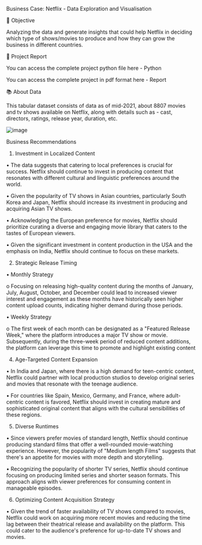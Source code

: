 Business Case: Netflix - Data Exploration and Visualisation

🎯 Objective

Analyzing the data and generate insights that could help Netflix in deciding which type of shows/movies to produce and how they can grow the business in different countries.

📝 Project Report

You can access the complete project python file here - Python

You can access the complete project in pdf format here - Report

📚 About Data

This tabular dataset consists of data as of mid-2021, about 8807 movies and tv shows available on Netflix, along with details such as - cast, directors, ratings, release year, duration, etc.

![image](https://github.com/CoderKartik9/Python-Projects/assets/154755044/151465b1-9d03-488b-b39e-6dee9dfe27af)

Business Recommendations
  
1. Investment in Localized Content
   
• The data suggests that catering to local preferences is crucial for success. Netflix should continue to invest in producing content that resonates with different cultural and linguistic preferences around         the world.

• Given the popularity of TV shows in Asian countries, particularly South Korea and Japan, Netflix should increase its investment in producing and acquiring Asian TV shows.

• Acknowledging the European preference for movies, Netflix should prioritize curating a diverse and engaging movie library that caters to the tastes of European viewers.
    
• Given the significant investment in content production in the USA and the emphasis on India, Netflix should continue to focus on these markets.

2. Strategic Release Timing

•	Monthly Strategy

o Focusing on releasing high-quality content during the months of January, July, August, October, and December could lead to increased viewer interest and engagement as these months have historically seen           higher content upload counts, indicating higher demand during those periods.

•	Weekly Strategy
  
o	The first week of each month can be designated as a "Featured Release Week," where the platform introduces a major TV show or movie. Subsequently, during the three-week period of reduced 
  content additions, the platform can leverage this time to promote and highlight existing content

4. Age-Targeted Content Expansion

•	In India and Japan, where there is a high demand for teen-centric content, Netflix could partner with local production studios to develop original series and movies that resonate with the teenage audience.
  
•	For countries like Spain, Mexico, Germany, and France, where adult-centric content is favored, Netflix should invest in creating mature and sophisticated original content that aligns with the 
    cultural sensibilities of these regions.

5. Diverse Runtimes

•	Since viewers prefer movies of standard length, Netflix should continue producing standard films that offer a well-rounded movie-watching experience. However, the popularity of "Medium length Films" suggests 
    that there's an appetite for movies with more depth and storytelling.

•	Recognizing the popularity of shorter TV series, Netflix should continue focusing on producing limited series and shorter season formats. This approach aligns with viewer preferences for consuming content in 
    manageable episodes.

6. Optimizing Content Acquisition Strategy
   
•	Given the trend of faster availability of TV shows compared to movies, Netflix could work on acquiring more recent movies and reducing the time lag between their theatrical release and availability on the 
  platform. This could cater to the audience's preference for up-to-date TV shows and movies.


